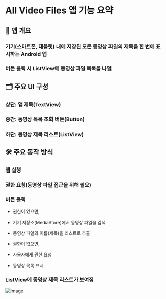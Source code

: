 # All Video Files 앱 기능 요약
## 📱 앱 개요
### 기기(스마트폰, 태블릿) 내에 저장된 모든 동영상 파일의 제목을 한 번에 표시하는 Android 앱

### 버튼 클릭 시 ListView에 동영상 파일 목록을 나열

## 🗂️ 주요 UI 구성
### 상단: 앱 제목(TextView)

### 중간: 동영상 목록 조회 버튼(Button)

### 하단: 동영상 제목 리스트(ListView)

## 🛠️ 주요 동작 방식
### 앱 실행

### 권한 요청(동영상 파일 접근을 위해 필요)

### 버튼 클릭

- 권한이 있으면,

- 기기 저장소(MediaStore)에서 동영상 파일을 검색

- 동영상 파일의 이름(제목)을 리스트로 추출

- 권한이 없으면,

- 사용자에게 권한 요청

- 동영상 목록 표시

### ListView에 동영상 제목 리스트가 보여짐

![Image](https://github.com/user-attachments/assets/783178de-1353-4b0d-8946-5b7769484bdb)
